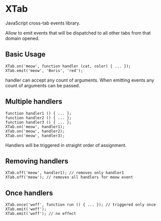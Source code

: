 XTab
===

JavaScript cross-tab events library.

Allow to emit events that will be dispatched to all other tabs from that domain opened.

Basic Usage
---

    XTab.on('meow', function handler (cat, color) { ... });
    XTab.emit('meow', 'Boris', 'red');

handler can accept any count of arguments.
When emitting events any count of arguments can be passed.

Multiple handlers
---

    function handler1 () { ... };
    function handler2 () { ... };
    function handler3 () { ... };
    XTab.on('meow', handler1);
    XTab.on('meow', handler2);
    XTab.on('meow', handler3);

Handlers will be triggered in straight order of assignment.

Removing handlers
---

    XTab.off('meow', handler1); // removes only handler1
    XTab.off('meow'); // removes all handlers for meow event

Once handlers
---
    XTab.once('woff', function run () { ... }); // triggered only once
    XTab.emit('woff');
    XTab.emit('woff'); // no effect
